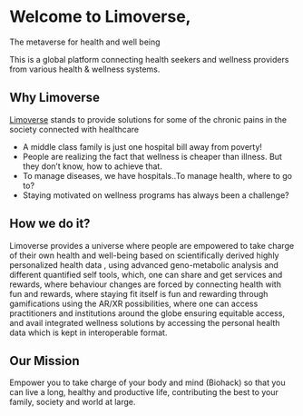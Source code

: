 # Welcome to Limoverse,

The metaverse for health and well being

This is a global platform connecting health seekers and wellness providers from various health & wellness systems.

## Why Limoverse

[Limoverse](https://limoverse.io) stands to provide solutions for some of the chronic pains in the society connected with healthcare

- A middle class family is just one hospital bill away from poverty!
- People are realizing the fact that wellness is cheaper than illness. But they don’t know, how to achieve that.
- To manage diseases, we have hospitals..To manage health, where to go to?
- Staying motivated on wellness programs has always been a challenge?

## How we do it?

Limoverse provides a universe where people are empowered to take charge of their own health and well-being based on scientifically derived highly personalized health data , using advanced geno-metabolic analysis and different quantified self tools, which, one can share and get services and rewards, where behaviour changes are forced by connecting health with fun and rewards, where staying fit itself is fun and rewarding through gamifications using the AR/XR possibilities, where one can access practitioners and institutions around the globe ensuring equitable access, and avail integrated wellness solutions by accessing the personal health data which is kept in interoperable format.

## Our Mission

Empower you to take charge of your body and mind (Biohack) so that you can live a long, healthy and productive life, contributing the best to your family, society and world at large.

